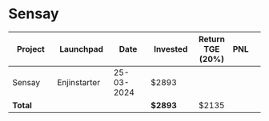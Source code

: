 # Sensay



<table data-full-width="true"><thead><tr><th width="152">Project</th><th width="138">Launchpad</th><th width="132">Date</th><th width="133">Invested</th><th>Return TGE (20%)</th><th>PNL</th><th></th></tr></thead><tbody><tr><td>Sensay</td><td>Enjinstarter</td><td>25-03-2024</td><td>$2893</td><td></td><td></td><td></td></tr><tr><td><strong>Total</strong></td><td></td><td></td><td><strong>$2893</strong></td><td>$2135</td><td></td><td></td></tr></tbody></table>

